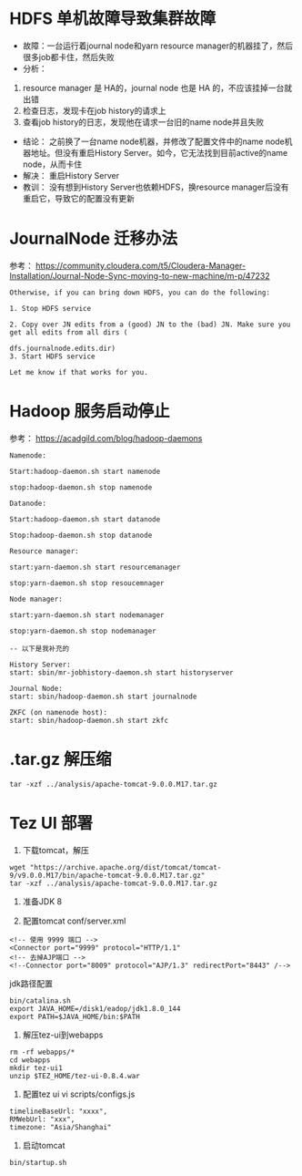 # HDFS 单机故障导致集群故障
* 故障：一台运行着journal node和yarn resource manager的机器挂了，然后很多job都卡住，然后失败
* 分析：

1. resource manager 是 HA的，journal node 也是 HA 的，不应该挂掉一台就出错
1. 检查日志，发现卡在job history的请求上
1. 查看job history的日志，发现他在请求一台旧的name node并且失败

* 结论：
    之前换了一台name node机器，并修改了配置文件中的name node机器地址。但没有重启History Server。如今，它无法找到目前active的name node，从而卡住
* 解决：
    重启History Server
* 教训：
    没有想到History Server也依赖HDFS，换resource manager后没有重启它，导致它的配置没有更新
 

# JournalNode 迁移办法

参考： https://community.cloudera.com/t5/Cloudera-Manager-Installation/Journal-Node-Sync-moving-to-new-machine/m-p/47232

```
Otherwise, if you can bring down HDFS, you can do the following:

1. Stop HDFS service

2. Copy over JN edits from a (good) JN to the (bad) JN. Make sure you get all edits from all dirs (

dfs.journalnode.edits.dir)
3. Start HDFS service
 
Let me know if that works for you.
```

# Hadoop 服务启动停止
参考： https://acadgild.com/blog/hadoop-daemons

```
Namenode:

Start:hadoop-daemon.sh start namenode

stop:hadoop-daemon.sh stop namenode

Datanode:

Start:hadoop-daemon.sh start datanode

Stop:hadoop-daemon.sh stop datanode

Resource manager:

start:yarn-daemon.sh start resourcemanager

stop:yarn-daemon.sh stop resoucemnager

Node manager:

start:yarn-daemon.sh start nodemanager

stop:yarn-daemon.sh stop nodemanager

-- 以下是我补充的

History Server:
start: sbin/mr-jobhistory-daemon.sh start historyserver

Journal Node: 
start: sbin/hadoop-daemon.sh start journalnode

ZKFC (on namenode host):
start: sbin/hadoop-daemon.sh start zkfc
```

# .tar.gz 解压缩
```shell
tar -xzf ../analysis/apache-tomcat-9.0.0.M17.tar.gz
```

# Tez UI 部署

1. 下载tomcat，解压
```
wget "https://archive.apache.org/dist/tomcat/tomcat-9/v9.0.0.M17/bin/apache-tomcat-9.0.0.M17.tar.gz"
tar -xzf ../analysis/apache-tomcat-9.0.0.M17.tar.gz
```

1. 准备JDK 8

1. 配置tomcat
conf/server.xml
```
<!-- 使用 9999 端口 -->
<Connector port="9999" protocol="HTTP/1.1"
<!-- 去掉AJP端口 -->
<!--Connector port="8009" protocol="AJP/1.3" redirectPort="8443" /-->
```

jdk路径配置
```
bin/catalina.sh
export JAVA_HOME=/disk1/eadop/jdk1.8.0_144
export PATH=$JAVA_HOME/bin:$PATH
```

1. 解压tez-ui到webapps
```
rm -rf webapps/*
cd webapps
mkdir tez-ui1
unzip $TEZ_HOME/tez-ui-0.8.4.war 
```

1. 配置tez ui
vi scripts/configs.js
```
timelineBaseUrl: "xxxx",
RMWebUrl: "xxx",
timezone: "Asia/Shanghai"
```

1. 启动tomcat
```shell
bin/startup.sh
```
